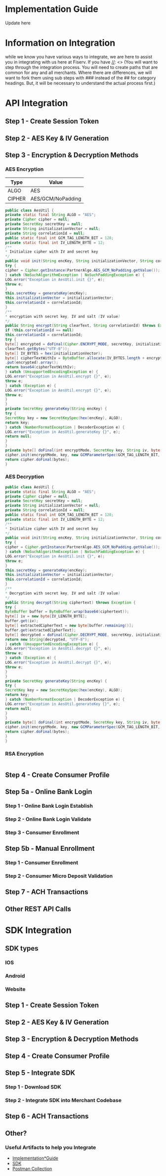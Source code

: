 # Implementation Guide

[//]: <> (This is where you will want to do a brief overview of ConnectPay and what it does to help clients at Fiserv)
Update here

# Information on Integration
while we know you have various ways to integrate, we are here to assist you in integrating with us here at Fiserv. If you have 
[//]: <> (You will want to step through the integration process. You will need to create paths that are common for any and all merchants. Where there are differences, we will want to fork them using sub steps with ### instead of the ## for category headings. But, it will be necessary to understand the actual process first.)
# API Integration
## Step 1 - Create Session Token 
## Step 2 - AES Key & IV Generation
## Step 3 - Encryption & Decryption Methods
### AES Encryption
| Type | Value            | 
|------|------------------|
|ALGO  |AES               | 
|CIPHER| AES/GCM/NoPadding|

```java
public class AesUtil {
private static final String ALGO = "AES";
private Cipher cipher = null;
private SecretKey secretKey = null;
private String initializationVector = null;
private String correlationId = null;
public static final int GCM_TAG_LENGTH_BIT = 128;
private static final int IV_LENGTH_BYTE = 12;
/**
* Initialize cipher with IV and secret key
*/
public void init(String encKey, String initializationVector, String correlationId) throws Exception {
try {
cipher = Cipher.getInstance(PartnerAlgo.AES_GCM_NoPadding.getValue());
} catch (NoSuchAlgorithmException | NoSuchPaddingException e) {
LOG.error("Exception in AesUtil.init {}", e);
throw e;
}
this.secretKey = generateKey(encKey);
this.initializationVector = initializationVector;
this.correlationId = correlationId;
}
/**
* encryption with secret key, IV and salt (IV value)
*/
public String encrypt(String clearText, String correlationId) throws Exception {
if (this.correlationId == null)
this.correlationId = correlationId;
try {
byte[] encrypted = doFinal(Cipher.ENCRYPT_MODE, secretKey, initializationVector,
clearText.getBytes("UTF-8"));
byte[] IV_BYTES = hex(initializationVector);
byte[] cipherTextWithIv = ByteBuffer.allocate(IV_BYTES.length + encrypted.length).put(IV_BYTES)
.put(encrypted).array();
return base64(cipherTextWithIv);
} catch (UnsupportedEncodingException e) {
LOG.error("Exception in AesUtil.encrypt {}", e);
throw e;
} catch (Exception e) {
LOG.error("Exception in AesUtil.encrypt {}", e);
throw e;
}
}
private SecretKey generateKey(String encKey) {
try {
SecretKey key = new SecretKeySpec(hex(encKey), ALGO);
return key;
} catch (NumberFormatException | DecoderException e) {
LOG.error("Exception in AesUtil.generateKey {}", e);
return null;
}
}
private byte[] doFinal(int encryptMode, SecretKey key, String iv, byte[] bytes) throws Exception {
cipher.init(encryptMode, key, new GCMParameterSpec(GCM_TAG_LENGTH_BIT, hex(iv)));
return cipher.doFinal(bytes);
}
```
### AES Decryption
```java
public class AesUtil {
private static final String ALGO = "AES";
private Cipher cipher = null;
private SecretKey secretKey = null;
private String initializationVector = null;
private String correlationId = null;
public static final int GCM_TAG_LENGTH_BIT = 128;
private static final int IV_LENGTH_BYTE = 12;
/**
* Initialize cipher with IV and secret key
*/
public void init(String encKey, String initializationVector, String correlationId) throws Exception {
try {
cipher = Cipher.getInstance(PartnerAlgo.AES_GCM_NoPadding.getValue());
} catch (NoSuchAlgorithmException | NoSuchPaddingException e) {
LOG.error("Exception in AesUtil.init {}", e);
throw e;
}
this.secretKey = generateKey(encKey);
this.initializationVector = initializationVector;
this.correlationId = correlationId;
}
/**
* Decryption with secret key, IV and salt (IV value)
*/
public String decrypt(String ciphertext) throws Exception {
try {
ByteBuffer buffer = ByteBuffer.wrap(base64(ciphertext));
byte[] iv = new byte[IV_LENGTH_BYTE];
buffer.get(iv);
byte[] extractedCipherText = new byte[buffer.remaining()];
buffer.get(extractedCipherText);
byte[] decrypted = doFinal(Cipher.DECRYPT_MODE, secretKey, initializationVector, extractedCipherText);
return new String(decrypted, "UTF-8");
} catch (UnsupportedEncodingException e) {
LOG.error("Exception in AesUtil.decrypt {}", e);
throw e;
} catch (Exception e) {
LOG.error("Exception in AesUtil.decrypt {}", e);
throw e;
}
}
private SecretKey generateKey(String encKey) {
try {
SecretKey key = new SecretKeySpec(hex(encKey), ALGO);
return key;
} catch (NumberFormatException | DecoderException e) {
LOG.error("Exception in AesUtil.generateKey {}", e);
return null;
}
}
private byte[] doFinal(int encryptMode, SecretKey key, String iv, byte[] bytes) throws Exception {
cipher.init(encryptMode, key, new GCMParameterSpec(GCM_TAG_LENGTH_BIT, hex(iv)));
return cipher.doFinal(bytes);
}
}

```
### RSA Encryption
```java

```
## Step 4 - Create Consumer Profile
## Step 5a - Online Bank Login
### Step 1 - Online Bank Login Establish
### Step 2 - Online Bank Login Validate
### Step 3 - Consumer Enrollment
## Step 5b - Manual Enrollment
### Step 1 - Consumer Enrollment
### Step 2 - Consumer Micro Deposit Validation
## Step 7 - ACH Transactions
## Other REST API Calls

# SDK Integration
## SDK types
### IOS
### Android
### Website
## Step 1 - Create Session Token
## Step 2 - AES Key & IV Generation
## Step 3 - Encryption & Decryption Methods
## Step 4 - Create Consumer Profile
## Step 5 - Integrate SDK
### Step 1 - Download SDK
### Step 2 - Integrate SDK into Merchant Codebase
## Step 6 - ACH Transactions

## Other? 
### Useful Artifacts to help you Integrate
[//]: <> (Need to link below to the actual files)
- [Implementation*Guide](../documentation/implementationguide.md)
- [SDK](../assets/connect-pay_spec.zip)
- [Postman Collection](../assets/connect-pay_postman.zip)
